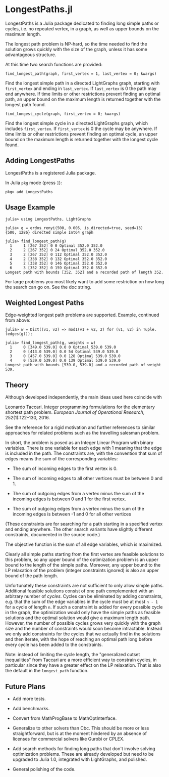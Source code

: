 # LongestPaths.jl

LongestPaths is a Julia package dedicated to finding long simple paths
or cycles, i.e. no repeated vertex, in a graph, as well as upper
bounds on the maximum length.

The longest path problem is NP-hard, so the time needed to find the
solution grows quickly with the size of the graph, unless it has some
advantageous structure.

At this time two search functions are provided:

    find_longest_path(graph, first_vertex = 1, last_vertex = 0; kwargs)

Find the longest simple path in a directed LightGraphs graph, starting
with `first_vertex` and ending in `last_vertex`. If `last_vertex` is 0
the path may end anywhere. If time limits or other restrictions
prevent finding an optimal path, an upper bound on the maximum length
is returned together with the longest path found.

    find_longest_cycle(graph, first_vertex = 0; kwargs)

Find the longest simple cycle in a directed LightGraphs graph, which
includes `first_vertex`. If `first_vertex` is 0 the cycle may be
anywhere. If time limits or other restrictions prevent finding an
optimal cycle, an upper bound on the maximum length is returned
together with the longest cycle found.

## Adding LongestPaths

LongestPaths is a registered Julia package.

In Julia `pkg` mode (press `]`):
```
pkg> add LongestPaths
```

## Usage Example
```
julia> using LongestPaths, LightGraphs

julia> g = erdos_renyi(500, 0.005, is_directed=true, seed=13)
{500, 1286} directed simple Int64 graph

julia> find_longest_path(g)
  1     1 [267 352] 0 0 Optimal 352.0 352.0
  2     2 [267 352] 0 24 Optimal 352.0 352.0
  3     2 [267 352] 0 112 Optimal 352.0 352.0
  4     2 [338 352] 0 132 Optimal 352.0 352.0
  5     2 [338 352] 0 146 Optimal 352.0 352.0
  6     3 [352 352] 0 159 Optimal 352.0 352.0
Longest path with bounds [352, 352] and a recorded path of length 352.
```
For large problems you most likely want to add some restriction on how
long the search can go on. See the doc string.

## Weighted Longest Paths

Edge-weighted longest path problems are supported. Example, continued
from above:
```
julia> w = Dict((v1, v2) => mod1(v1 + v2, 2) for (v1, v2) in Tuple.(edges(g)));

julia> find_longest_path(g, weights = w)
  1     0 [349.0 539.0] 0.0 0 Optimal 539.0 539.0
  2     0 [413.0 539.0] 0.0 54 Optimal 539.0 539.0
  3     0 [457.0 539.0] 0.0 128 Optimal 539.0 539.0
  4     0 [539.0 539.0] 0.0 139 Optimal 539.0 539.0
Longest path with bounds [539.0, 539.0] and a recorded path of weight 539.
```

## Theory

Although developed independently, the main ideas used here coincide
with

Leonardo Taccari. Integer programming formulations for the elementary
shortest path problem. *European Journal of Operational Research*,
252(1):122–130, 2016.

See the reference for a rigid motivation and further references to
similar approaches for related problems such as the travelling
salesman problem.

In short, the problem is posed as an Integer Linear Program with
binary variables. There is one variable for each edge with 1 meaning
that the edge is included in the path. The constraints are, with the
convention that sum of edges means the sum of the corresponding
variables:

* The sum of incoming edges to the first vertex is 0.

* The sum of incoming edges to all other vertices must be between 0
  and 1.

* The sum of outgoing edges from a vertex minus the sum of the
  incoming edges is between 0 and 1 for the first vertex.

* The sum of outgoing edges from a vertex minus the sum of the
  incoming edges is between -1 and 0 for all other vertices

(These constraints are for searching for a path starting in a
specified vertex and ending anywhere. The other search variants have
slightly different constraints, documented in the source code.)

The objective function is the sum of all edge variables, which is
maximized.

Clearly all simple paths starting from the first vertex are feasible
solutions to this problem, so any upper bound of the optimization
problem is an upper bound to the length of the simple paths. Moreover,
any upper bound to the LP relaxation of the problem (integer
constraints ignored) is also an upper bound of the path length.

Unfortunately these constraints are not sufficient to only allow
simple paths. Additional feasible solutions consist of one path
complemented with an arbitrary number of *cycles*. Cycles can be
eliminated by adding constraints, e.g. that the sum of the edge
variables in the cycle must be at most `n - 1` for a cycle of length
`n`. If such a constraint is added for every possible cycle in the
graph, the optimization would only have the simple paths as feasible
solutions and the optimal solution would give a maximum length path.
However, the number of possible cycles grows very quickly with the
graph size and the number of constraints would soon become
intractable. Instead we only add constraints for the cycles that we
actually find in the solutions and then iterate, with the hope of
reaching an optimal path long before every cycle has been added to the
constraints.

Note: instead of limiting the cycle length, the "generalized cutset
inequalities" from Taccari are a more efficient way to constrain
cycles, in particular since they have a greater effect on the LP
relaxation. That is also the default in the `longest_path` function.

## Future Plans

* Add more tests.

* Add benchmarks.

* Convert from MathProgBase to MathOptInterface.

* Generalize to other solvers than Cbc. This should be more or less
  straightforward, but is at the moment hindered by an absence of
  licenses for commercial solvers like Gurobi or CPLEX.

* Add search methods for finding long paths that don't involve solving
  optimization problems. These are already developed but need to be
  upgraded to Julia 1.0, integrated with LightGraphs, and polished.

* General polishing of the code.
